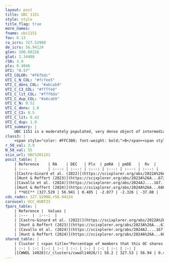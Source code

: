 ```yaml
---
layout: post
title: UBC 1151
style: style
title_flag: true
more_names: 
fname: ubc1151
fov: 0.13
ra_icrs: 327.52908
de_icrs: 56.94124
glon: 100.08226
glat: 2.34408
r50: 3.9
plx: 0.4846
UTI: "0.57"
UTI_COLOR: "#f6fbdc"
UTI_C_N_COL: "#fcfee5"
UTI_C_dens_COL: "#a6cab9"
UTI_C_C3_COL: "#ffffe8"
UTI_C_lit_COL: "#fff6da"
UTI_C_dup_COL: "#a6cab9"
UTI_C_N: 0.52
UTI_C_dens: 1.0
UTI_C_C3: 0.5
UTI_C_lit: 0.42
UTI_C_dup: 1.0
UTI_summary: |
    UBC 1151 is a moderately populated, very dense object of intermediate C3 quality. It was recently reported in the literature. This object shares a significant percentage of members with a later reported entry.
class3: |
    <span style="color: #FFC300; font-weight: bold;">B</span><span style="color: #FFC300; font-weight: bold;">B</span>
r_50_val: 3.9
N_50_val: 55
scix_url: UBC%201151
posit_table: |
    | Reference    | RA    | DEC   | Plx  | pmRA  | pmDE   |  Rv  |
    | :---         | :---: | :---: | :---: | :---: | :---: | :---: |
    |[Castro-Ginard et al. (2022)](https://scixplorer.org/abs/2022A%26A...661A.118C) | 327.52 | 56.92 | 0.48 | -2.08 | -2.33 | -- |
    |[Hunt & Reffert (2023)](https://scixplorer.org/abs/2023A%26A...673A.114H) | 327.501 | 56.955 | 0.488 | -2.08 | -2.329 | -49.606 |
    |[Cavallo et al. (2024)](https://scixplorer.org/abs/2024AJ....167...12C) | 327.519 | 56.926 | 0.483 | -- | -- | -- |
    |[Hunt & Reffert (2024)](https://scixplorer.org/abs/2024A%26A...686A..42H) | 327.501 | 56.955 | 0.488 | -2.08 | -2.329 | -49.606 |
    | **UCC** |327.529 | 56.941 | 0.485 | -2.077 | -2.326 | -37.88 | 
cds_radec: 327.52908,+56.94124
carousel: UCC_HUNT23
fpars_table: |
    | Reference |  Values |
    | :---  |  :---:  |
    | [Castro-Ginard et al. (2022)](https://scixplorer.org/abs/2022A%26A...661A.118C) | `AV=3.085, Dist=2486, logAge=7.628` |
    | [Hunt & Reffert (2023)](https://scixplorer.org/abs/2023A%26A...673A.114H) | `AV50=3.412, diffAV50=2.183, MOD50=11.474, logAge50=7.44` |
    | [Cavallo et al. (2024)](https://scixplorer.org/abs/2024AJ....167...12C) | `AV50=3.4, dMod50=11.48, logAge50=7.58, [Fe/H]50=0.53` |
    | [Hunt & Reffert (2024)](https://scixplorer.org/abs/2024A%26A...686A..42H) | `MassJ=411.141` |
shared_table: |
    | Cluster | <span title="Percentage of members that this OC shares with the ones listed">%</span>   | RA   | DEC   | Plx   | pmRA  | pmDE  | Rv | UTI |
    | :-: | :-: |:-: | :-: | :-: | :-: | :-: | :-: | :-: |
    |[CWWDL 14026](/_clusters/cwwdl14026/)| 58.2 | 327.53 | 56.94 | 0.48 | -2.08 | -2.33 | -36.76 |0.0 |
---
```

